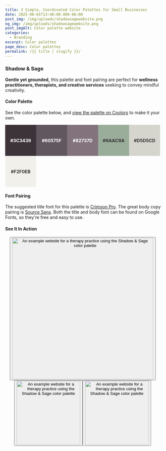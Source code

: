 ```yaml
---
title: 3 Simple, Coordinated Color Palettes for Small Businesses
date: 2025-08-01T13:48:00.000-06:00
post_img: /img/uploads/shadowsagewebsite.png
og_img: /img/uploads/shadowsagewebsite.png
post_imgAlt: Color palette website
categories:
  - Branding
excerpt: Color palettes
page_desc: Color palettes
permalink: /{{ title | slugify }}/
---
```

<style>
.swatch {
  width:100px;
  height:100px;
  display:inline-flex;
  justify-content:center;
  align-items:center;
  color:#fff;
  font-weight:bold;
  font-size:.9rem;
}
.swatch.rev {
  color:#333;
}
</style>
### Shadow & Sage

**Gentle yet grounded,** this palette and font pairing are perfect for **wellness practitioners, therapists, and creative services** seeking to convey mindful creativity.

#### Color Palette
See the color palette below, and <a href="https://coolors.co/3c3439-60575f-82737d-9aac9a-d5d5cd-f2f0eb">view the palette on Coolors</a> to make it your own.

<span class="swatch" style="background:#3C3439">#3C3439</span><span class="swatch" style="background:#60575F">#60575F</span><span class="swatch" style="background:#82737D">#82737D</span><span class="swatch rev" style="background:#9AAC9A">#9AAC9A</span><span class="swatch rev" style="background:#D5D5CD">#D5D5CD</span><span class="swatch rev" style="background:#F2F0EB">#F2F0EB</span>

#### Font Pairing

The suggested title font for this palette is <a href="https://fonts.google.com/specimen/Crimson+Pro">Crimson Pro</a>. The great body copy pairing is <a href="https://fonts.google.com/specimen/Source+Sans+3">Source Sans</a>. Both the title and body font can be found on Google Fonts, so they're free and easy to use.

#### See It In Action
<div style="display:flex; justify-content:center;flex-wrap:wrap;max-width:500px;align-items:space-between;">
<button class="modal__btn open-modal-button" data-image="/img/uploads/ShadowSageWebsite.webp" data-alt="Shadow & Sage Website Example" data-description="Here is an example website for a therapy practice using this color palette.">
<img src="/img/uploads/ShadowSageWebsite.webp" alt="An example website for a therapy practice using the Shadow & Sage color palette" width="455" class=""></button><br>
<button class="modal__btn open-modal-button" data-image="/img/uploads/ShadowSageSocial.webp" data-alt="Shadow & Sage Website Example" data-description="Here is an example website for a therapy practice using this color palette.">
<img src="/img/uploads/ShadowSageSocial.webp" alt="An example website for a therapy practice using the Shadow & Sage color palette" width="205" class=""></button>
<button class="modal__btn open-modal-button" data-image="/img/uploads/ShadowSagePricing.webp" data-alt="Shadow & Sage Website Example" data-description="Here is an example website for a therapy practice using this color palette.">
<img src="/img/uploads/ShadowSagePricing.webp" alt="An example website for a therapy practice using the Shadow & Sage color palette" width="205" class=""></button>
</div>


